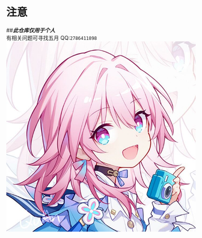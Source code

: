 # 注意  
##***此仓库仅用于个人***  
有相关问题可寻找五月 QQ:`2786411898 `  
![](https://github.com/YsKiKi/Blog/blob/main/%E4%B8%89%E6%9C%88%E4%B8%83.jpg)